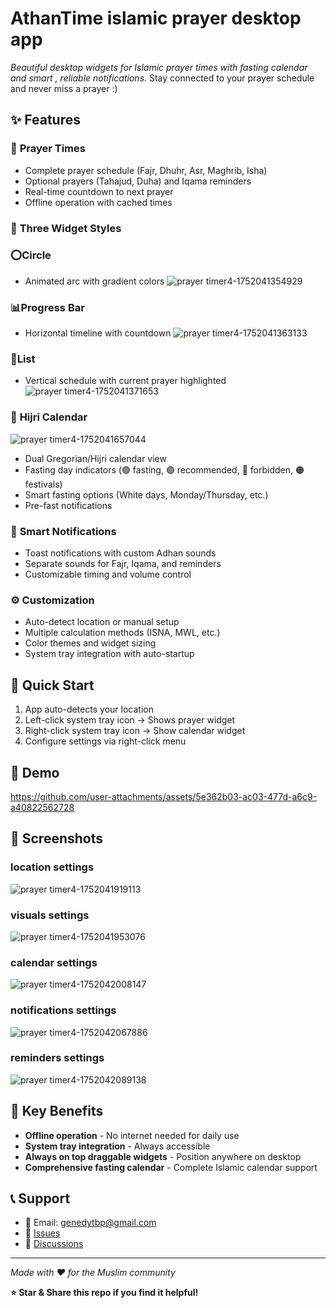 # AthanTime islamic prayer desktop app
_Beautiful desktop widgets for Islamic prayer times with fasting calendar and smart , reliable notifications._
Stay connected to your prayer schedule and never miss a prayer :) 


## ✨ Features

### 🎯 **Prayer Times**

- Complete prayer schedule (Fajr, Dhuhr, Asr, Maghrib, Isha)
- Optional prayers (Tahajud, Duha) and Iqama reminders
- Real-time countdown to next prayer
- Offline operation with cached times

### 🎨 **Three Widget Styles**

### ⭕**Circle**
-  Animated arc with gradient colors
![prayer timer4-1752041354929](https://github.com/user-attachments/assets/62d45a4e-2443-4951-9287-814a89dd2600)


### 📊**Progress Bar**
-  Horizontal timeline with countdown
![prayer timer4-1752041363133](https://github.com/user-attachments/assets/bb51871d-93c3-40fe-ac50-028eb8e2a0c6)



### 📃**List**
- Vertical schedule with current prayer highlighted
![prayer timer4-1752041371653](https://github.com/user-attachments/assets/c994af3a-265f-4532-ac25-25d4c6d4dabc)



### 📅 **Hijri Calendar**
![prayer timer4-1752041657044](https://github.com/user-attachments/assets/cfa7837a-be0f-4b93-8321-70961354ae44)

- Dual Gregorian/Hijri calendar view
- Fasting day indicators (🟢 fasting, 🟣 recommended, 🔴 forbidden, 🟠 festivals)
- Smart fasting options (White days, Monday/Thursday, etc.)
- Pre-fast notifications

### 🔔 **Smart Notifications**

- Toast notifications with custom Adhan sounds
- Separate sounds for Fajr, Iqama, and reminders
- Customizable timing and volume control

### ⚙️ **Customization**

- Auto-detect location or manual setup
- Multiple calculation methods (ISNA, MWL, etc.)
- Color themes and widget sizing
- System tray integration with auto-startup

## 🚀 Quick Start

1. App auto-detects your location
2. Left-click system tray icon → Shows prayer widget
3. Right-click system tray icon → Show calendar widget
4. Configure settings via right-click menu

## 🎥 Demo

https://github.com/user-attachments/assets/5e362b03-ac03-477d-a6c9-a40822562728



## 📸 Screenshots

### location settings
![prayer timer4-1752041919113](https://github.com/user-attachments/assets/e037bdf4-bb2c-4fc5-811d-4dbbc3712335)

### visuals settings
![prayer timer4-1752041953076](https://github.com/user-attachments/assets/c7b81bde-b335-44cb-9dda-b9c187c628d0)

### calendar settings
![prayer timer4-1752042008147](https://github.com/user-attachments/assets/b525f9c4-2e97-4f12-8177-21d834544024)

### notifications settings
![prayer timer4-1752042067886](https://github.com/user-attachments/assets/31c31718-5fd0-47ce-9c51-ddcc2dff948c)


### reminders settings
![prayer timer4-1752042089138](https://github.com/user-attachments/assets/6efb7d3f-2042-4be6-94e4-ad713aef12c2)


## 🌟 Key Benefits

- **Offline operation** - No internet needed for daily use
- **System tray integration** - Always accessible
- **Always on top draggable widgets** - Position anywhere on desktop
- **Comprehensive fasting calendar** - Complete Islamic calendar support

## 📞 Support

- 📧 Email: genedytbp@gmail.com
- 🐛 [Issues](https://github.com/mgenedy29/AthanTime/issues)
- 💬 [Discussions](https://github.com/mgenedy29/AthanTime/discussions)

---

_Made with ❤️ for the Muslim community_

**⭐ Star & Share this repo if you find it helpful!**



